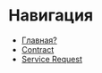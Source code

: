 # Навигация

- [Главная?](README.md)
- [Contract](contract/contract.md)
- [Service Request](service_request/service_request.md)